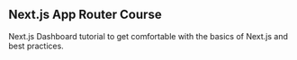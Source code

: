 ## Next.js App Router Course

Next.js Dashboard tutorial to get comfortable with the basics of Next.js and best practices.
